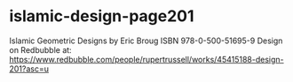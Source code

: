 # islamic-design-page201
Islamic Geometric Designs by Eric Broug ISBN 978-0-500-51695-9
Design on Redbubble at: https://www.redbubble.com/people/rupertrussell/works/45415188-design-201?asc=u
